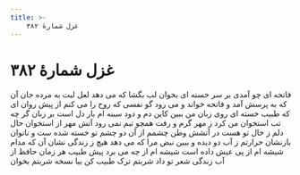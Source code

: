 ```yaml
---
title: >-
    غزل شمارهٔ ۳۸۲
---
```

# غزل شمارهٔ ۳۸۲

فاتحه ای چو آمدی بر سر خسته ای بخوان
لب بگشا که می دهد لعل لبت به مرده جان
آن که به پرسش آمد و فاتحه خواند و می رود
گو نفسی که روح را می کنم از پیش روان
ای که طبیب خسته ای روی زبان من ببین
کاین دم و دود سینه ام بار دل است بر زبان
گر چه تب استخوان من کرد ز مهر گرم و رفت
همچو تبم نمی رود آتش مهر از استخوان
حال دلم ز خال تو هست در آتشش وطن
چشمم از آن دو چشم تو خسته شده ست و ناتوان
بازنشان حرارتم ز آب دو دیده و ببین
نبض مرا که می دهد هیچ ز زندگی نشان
آن که مدام شیشه ام از پی عیش داده است
شیشه ام از چه می برد پیش طبیب هر زمان
حافظ از آب زندگی شعر تو داد شربتم
ترک طبیب کن بیا نسخه شربتم بخوان
